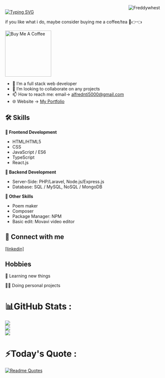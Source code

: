 <img align="right" src="https://visitor-badge.laobi.icu/badge?page_id=Freddywhest/Freddywhest" alt="Freddywhest">  

[![Typing SVG](https://readme-typing-svg.herokuapp.com?font='Belanosima'%2C+sans-serif&weight=900&size=25&duration=3000&pause=2000&color=000000&width=435&lines=Hi+%F0%9F%91%8B%2C+I%E2%80%99m+Alfred;Nice+to+meet+you!+%F0%9F%98%8A)](https://git.io/typing-svg)

if you like what i do, maybe consider buying me a coffee/tea 🥺👉👈

<a href="https://www.buymeacoffee.com/alfrednti" target="_blank"><img src="https://cdn.buymeacoffee.com/buttons/v2/default-red.png" alt="Buy Me A Coffee" width="150" ></a>

- 👀 I’m a full stack web developer
- 💞️ I’m looking to collaborate on any projects
- 📫 How to reach me: email-> alfrednti5000@gmail.com
- 🌐 Website -> [My Portfolio](https://freddywhest.github.io/portfolio/)

## 🛠 Skills

**🎨 Frontend Development**
- HTML/HTML5
- CSS
- JavaScript / ES6 
- TypeScript
- React.js

**📌 Backend Development**
- Server-Side: PHP/Laravel, Node.js/Express.js
- Database: SQL / MySQL, NoSQL / MongoDB 

**🎁 Other Skills**
- Poem maker
- Composer
- Package Manager: NPM
- Basic edit: Movavi video editor

## 🔗 Connect with me
[[linkedin]](https://www.linkedin.com/in/alfred-nti/)


## Hobbies

🧠 Learning new things

👨‍💻 Doing personal projects

# 📊GitHub Stats :
![](https://github-readme-stats.vercel.app/api?username=Freddywhest&theme=dracula&hide_border=true&include_all_commits=false&count_private=false)<br/>
![](https://github-readme-streak-stats.herokuapp.com/?user=Freddywhest&theme=dracula&hide_border=true)<br/>
![](https://github-readme-stats.vercel.app/api/top-langs/?username=Freddywhest&theme=dracula&hide_border=true&include_all_commits=false&count_private=false&layout=compact)

# ⚡️Today's Quote :
[![Readme Quotes](https://quotes-github-readme.vercel.app/api?type=horizontal&theme=dracula)](https://github.com/piyushsuthar/github-readme-quotes)
